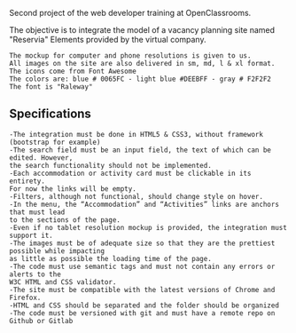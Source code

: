 Second project of the web developer training at OpenClassrooms.

The objective is to integrate the model of a vacancy planning site named "Reservia" 
Elements provided by the virtual company.

    The mockup for computer and phone resolutions is given to us.
    All images on the site are also delivered in sm, md, l & xl format.
    The icons come from Font Awesome
    The colors are: blue # 0065FC - light blue #DEEBFF - gray # F2F2F2
    The font is "Raleway"

## Specifications

    -The integration must be done in HTML5 & CSS3, without framework (bootstrap for example)
    -The search field must be an input field, the text of which can be edited. However, 
    the search functionality should not be implemented.
    -Each accommodation or activity card must be clickable in its entirety. 
    For now the links will be empty.
    -Filters, although not functional, should change style on hover.
    -In the menu, the “Accommodation” and “Activities” links are anchors that must lead
    to the sections of the page.
    -Even if no tablet resolution mockup is provided, the integration must support it.
    -The images must be of adequate size so that they are the prettiest possible while impacting 
    as little as possible the loading time of the page.
    -The code must use semantic tags and must not contain any errors or alerts to the
    W3C HTML and CSS validator.
    -The site must be compatible with the latest versions of Chrome and Firefox.
    -HTML and CSS should be separated and the folder should be organized
    -The code must be versioned with git and must have a remote repo on Github or Gitlab
